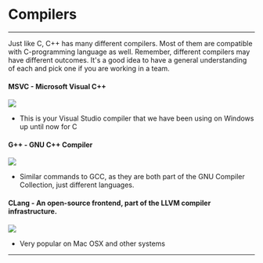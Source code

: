 # Compilers

---

Just like C, C++ has many different compilers. Most of them are compatible with C-programming language as well. Remember, different compilers may have different outcomes. It's a good idea to have a general understanding of each and pick one if you are working in a team.

#### 

#### MSVC - Microsoft Visual C++

![](./assets/R6wl9gWl_400x400.jpg)

* This is your Visual Studio compiler that we have been using on Windows up until now for C

#### G++ - GNU C++ Compiler

![](./assets/GNU_Compiler_Collection_logo.png)

* Similar commands to GCC, as they are both part of the GNU Compiler Collection, just different languages.

#### CLang - An open-source frontend, part of the LLVM compiler infrastructure.

![](./assets/clang.png)

* Very popular on Mac OSX and other systems

---



